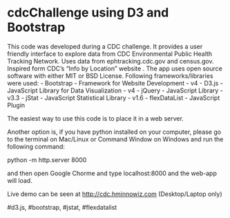# cdcChallenge using D3 and Bootstrap
This code was developed during a CDC challenge. It provides a user friendly interface to explore data from CDC Environmental Public Health Tracking Network. Uses data from ephtracking.cdc.gov and census.gov. Inspired form CDC’s “Info by Location” website . The app uses open source software with either MIT or BSD License. Following frameworks/libraries were used:  - Bootstrap - Framework for Website Development - v4  - D3.js - JavaScript Library for Data Visualization - v4  - jQuery - JavaScript Library - v3.3  - jStat - JavaScript Statistical Library - v1.6  - flexDataList - JavaScript Plugin

The easiest way to use this code is to place it in a web server. 

Another option is, if you have python installed on your computer, please go to the terminal on Mac/Linux or Command Window on Windows and run the following command:

python -m http.server 8000

and then open Google Chorme and type localhost:8000 and the web-app will load.

Live demo can be seen at http://cdc.hminnowiz.com (Desktop/Laptop only)

#d3.js, #bootstrap, #jstat, #flexdatalist

